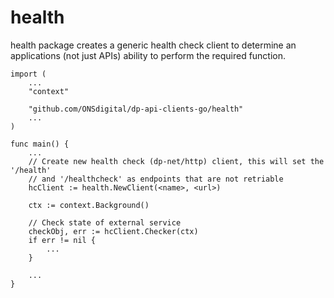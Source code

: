 health
=======

health package creates a generic health check client to determine an applications (not just APIs) ability to perform the required function.

```
import (
    ...
    "context"

    "github.com/ONSdigital/dp-api-clients-go/health"
    ...
)

func main() {
    ...
    // Create new health check (dp-net/http) client, this will set the '/health'
    // and '/healthcheck' as endpoints that are not retriable
    hcClient := health.NewClient(<name>, <url>)

    ctx := context.Background()

    // Check state of external service
    checkObj, err := hcClient.Checker(ctx)
    if err != nil {
        ...
    }

    ...
}